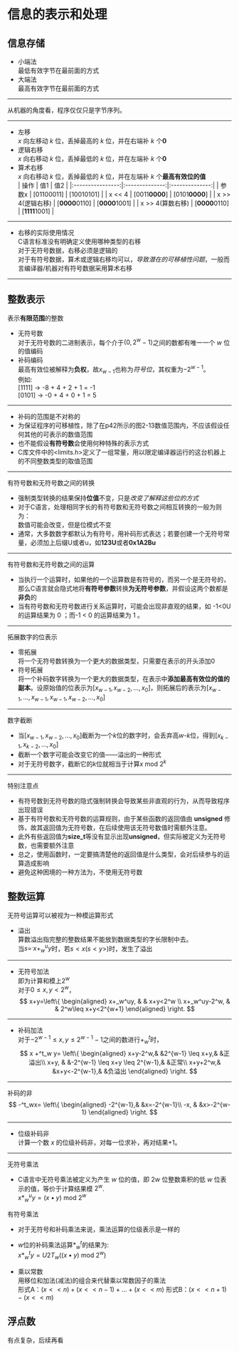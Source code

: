 # 信息的表示和处理

## 信息存储

- 小端法<br>
最低有效字节在最前面的方式
- 大端法<br>
最高有效字节在最前面的方式

---
从机器的角度看，程序仅仅只是字节序列。<br>

---

- 左移<br>
*x* 向左移动 *k* 位，丢掉最高的 *k* 位，并在右端补 *k* 个**0**
- 逻辑右移<br>
*x* 向右移动 *k* 位，丢掉最低的 *k* 位，并在左端补 *k* 个**0**
- 算术右移<br>
*x* 向右移动 *k* 位，丢掉最低的 *k* 位，并在左端补 *k* 个**最高有效位的值**<br>
|       操作       |       值1      |       值2      |
|:----------------:|:--------------:|:--------------:|
|       参数x      |   [01100011]   |   [10010101]   |
|      x << 4      | [0011**0000**] | [0101**0000**] |
| x >> 4(逻辑右移) | [**0000**0110] | [**0000**1001] |
| x >> 4(算数右移) | [**0000**0110] | [**1111**1001] |

---

- 右移的实际使用情况<br>
C语言标准没有明确定义使用哪种类型的右移<br>
对于无符号数据，右移必须是逻辑的<br>
对于有符号数据，算术或逻辑右移均可以，*导致潜在的可移植性问题*，一般而言编译器/机器对有符号数据采用算术右移<br>

---

## 整数表示

表示**有限范围**的整数

- 无符号数<br>
对于无符号数的二进制表示，每个介于$(0, 2^w-1)$之间的数都有唯一一个 *w* 位的值编码<br>
- 补码编码<br>
最高有效位被解释为**负权**，故$x_{w-1}$也称为*符号位*，其权重为$-2^{w-1}$。<br>
例如: <br>
[1111] → -8 + 4 + 2 + 1 = -1 <br>
[0101] → -0 + 4 + 0 + 1 = 5 <br>

---

- 补码的范围是不对称的
- 为保证程序的可移植性，除了在p42所示的图2-13数值范围内，不应该假设任何其他的可表示的数值范围
- 也不能假设**有符号数**会使用何种特殊的表示方式
- C库文件中的<limits.h>定义了一组常量，用以限定编译器运行的这台机器上的不同整数类型的取值范围

---
有符号数和无符号数之间的转换<br>

- 强制类型转换的结果保持**位值**不变，只是*改变了解释这些位的方式*<br>
- 对于C语言，处理相同字长的有符号数和无符号数之间相互转换的一般为则为：<br>
数值可能会改变，但是位模式不变<br>
- 通常，大多数数字都默认为有符号，用补码形式表达；若要创建一个无符号常量，必须加上后缀U或者u，如**123U**或者**0x1A2Bu**<br>

---
有符号数和无符号数之间的运算<br>

- 当执行一个运算时，如果他的一个运算数是有符号的，而另一个是无符号的，那么C语言就会隐式地将**有符号参数**转换**为无符号参数**，并假设这两个数都是**非负**的<br>
- 当有符号数和无符号数进行关系运算时，可能会出现非直观的结果，如  -1<0U 的运算结果为 0 ；而-1 < 0 的运算结果为 1 。<br>

---
拓展数字的位表示<br>

- 零拓展<br>
将一个无符号数转换为一个更大的数据类型，只需要在表示的开头添加0<br>
- 符号拓展<br>
将一个补码数字转换为一个更大的数据类型，在表示中**添加最高有效位的值的副本**。设原始值的位表示为$[x_{w-1}, x_{w-2}, ..., x_{0}]$，则拓展后的表示为$[x_{w-1}, ..., x_{w-1}, x_{w-1}, x_{w-2}, ..., x_{0}]$<br>

---

数字截断

- 当$[x_{w-1}, x_{w-2}, ..., x_{0}]$截断为一个*k*位的数字时，会丢弃高*w-k*位，得到$[x_{k-1}, x_{k-2}, ..., x_{0}]$
- 截断一个数字可能会改变它的值——溢出的一种形式
- 对于无符号数字，截断它的*k*位就相当于计算$x$ mod $2^k$

---
特别注意点

- 有符号数到无符号数的隐式强制转换会导致某些非直观的行为，从而导致程序出现错误
- 基于有符号数和无符号数的运算规则，由于某些函数的返回值由 **unsigned** 修饰，故其返回值为无符号数，在后续使用该无符号数值时需额外注意。
- 此外有些返回值为**size_t**等没有显示出现**unsigned**，但实际被定义为无符号数，也需要额外注意
- 总之，使用函数时，一定要搞清楚他的返回值是什么类型，会对后续参与的运算造成影响
- 避免这种困境的一种方法为，不使用无符号数

## 整数运算

无符号运算可以被视为一种模运算形式
- 溢出<br>
  算数溢出指完整的整数结果不能放到数据类型的字长限制中去。<br>
  当$s=^.x +_w^u y$时，若$s<x(s<y>)$时，发生了溢出

---

- 无符号加法<br>
即为计算和模上$2^w$<br>
对于$0 \leq x,y <2^w$，
$$
x+y=\left\{
\begin{aligned}
 x+_w^uy,        &   &   x+y<2^w \\
 x+_w^uy-2^w,    &   &   2^w\leq x+y<2^{w+1}
\end{aligned}
\right.
$$

---

- 补码加法<br>
对于$-2^{w-1} \leq x,y \leq 2^{w-1}-1$之间的数进行$+^t_w$时，<br>
$$
x +^t_w y=
\left\{
    \begin{aligned}
    x+y-2^w,&    &2^{w-1} \leq x+y,&                &正溢出\\
    x+y,    &    &-2^{w-1} \leq x+y \leq 2^{w-1},&  &正常\\
    x+y+2^w,&    &x+y<-2^{w-1},&                    &负溢出
    \end{aligned}
\right.
$$

---

补码的非<br>
$$
-^t_wx=
\left\{
    \begin{aligned}
    -2^{w-1},&  &x=-2^{w-1}\\
    -x,      &  &x>-2^{w-1}
    \end{aligned}
\right.
$$

---

- 位级补码非<br>
  计算一个数 $x$ 的位级补码非，对每一位求补，再对结果+1。<br>

---

无符号乘法

- C语言中无符号乘法被定义为产生 $w$ 位的值，即 $2w$ 位整数乘积的低 $w$ 位表示的值，等价于计算结果模 $2^w$.<br>
$x*^u_wy=(x\bullet y)$ mod $2^w$

有符号乘法<br>

- 对于无符号和补码乘法来说，乘法运算的位级表示是一样的<br>
- *w*位的补码乘法运算$*^t_w$的结果为:<br>
$x *^t_w y = U2T_w ((x\bullet y)$ mod $2^w$)

- 乘以常数<br>
用移位和加法(减法)的组合来代替乘以常数因子的乘法 <br>
形式A：$(x<<n)+(x<<n-1)+...+(x<<m)$
形式B：$(x<<n+1)-(x<<m)$

## 浮点数
有点复杂，后续再看


